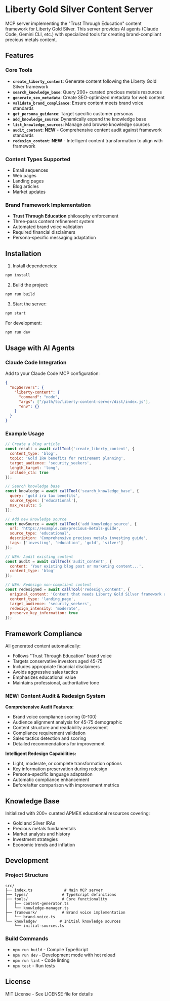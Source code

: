 # Liberty Gold Silver Content Server

MCP server implementing the "Trust Through Education" content framework for Liberty Gold Silver. This server provides AI agents (Claude Code, Gemini CLI, etc.) with specialized tools for creating brand-compliant precious metals content.

## Features

### Core Tools
- **`create_liberty_content`**: Generate content following the Liberty Gold Silver framework
- **`search_knowledge_base`**: Query 200+ curated precious metals resources
- **`generate_seo_metadata`**: Create SEO-optimized metadata for web content
- **`validate_brand_compliance`**: Ensure content meets brand voice standards
- **`get_persona_guidance`**: Target specific customer personas
- **`add_knowledge_source`**: Dynamically expand the knowledge base
- **`list_knowledge_sources`**: Manage and browse knowledge sources
- **`audit_content`**: **NEW** - Comprehensive content audit against framework standards
- **`redesign_content`**: **NEW** - Intelligent content transformation to align with framework

### Content Types Supported
- Email sequences
- Web pages
- Landing pages
- Blog articles
- Market updates

### Brand Framework Implementation
- **Trust Through Education** philosophy enforcement
- Three-pass content refinement system
- Automated brand voice validation
- Required financial disclaimers
- Persona-specific messaging adaptation

## Installation

1. Install dependencies:
```bash
npm install
```

2. Build the project:
```bash
npm run build
```

3. Start the server:
```bash
npm start
```

For development:
```bash
npm run dev
```

## Usage with AI Agents

### Claude Code Integration
Add to your Claude Code MCP configuration:
```json
{
  "mcpServers": {
    "liberty-content": {
      "command": "node",
      "args": ["/path/to/liberty-content-server/dist/index.js"],
      "env": {}
    }
  }
}
```

### Example Usage
```javascript
// Create a blog article
const result = await callTool('create_liberty_content', {
  content_type: 'blog',
  topic: 'Gold IRA benefits for retirement planning',
  target_audience: 'security_seekers',
  length_target: 'long',
  include_cta: true
});

// Search knowledge base
const knowledge = await callTool('search_knowledge_base', {
  query: 'gold ira tax benefits',
  source_types: ['educational'],
  max_results: 5
});

// Add new knowledge source
const newSource = await callTool('add_knowledge_source', {
  url: 'https://example.com/precious-metals-guide',
  source_type: 'educational',
  description: 'Comprehensive precious metals investing guide',
  tags: ['investing', 'education', 'gold', 'silver']
});

// NEW: Audit existing content
const audit = await callTool('audit_content', {
  content: 'Your existing blog post or marketing content...',
  content_type: 'blog'
});

// NEW: Redesign non-compliant content
const redesigned = await callTool('redesign_content', {
  original_content: 'Content that needs Liberty Gold Silver framework alignment...',
  content_type: 'landing_page',
  target_audience: 'security_seekers',
  redesign_intensity: 'moderate',
  preserve_key_information: true
});
```

## Framework Compliance

All generated content automatically:
- Follows "Trust Through Education" brand voice
- Targets conservative investors aged 45-75
- Includes appropriate financial disclaimers
- Avoids aggressive sales tactics
- Emphasizes educational value
- Maintains professional, authoritative tone

### NEW: Content Audit & Redesign System

**Comprehensive Audit Features:**
- Brand voice compliance scoring (0-100)
- Audience alignment analysis for 45-75 demographic
- Content structure and readability assessment
- Compliance requirement validation
- Sales tactics detection and scoring
- Detailed recommendations for improvement

**Intelligent Redesign Capabilities:**
- Light, moderate, or complete transformation options
- Key information preservation during redesign
- Persona-specific language adaptation
- Automatic compliance enhancement
- Before/after comparison with improvement metrics

## Knowledge Base

Initialized with 200+ curated APMEX educational resources covering:
- Gold and Silver IRAs
- Precious metals fundamentals
- Market analysis and history
- Investment strategies
- Economic trends and inflation

## Development

### Project Structure
```
src/
├── index.ts              # Main MCP server
├── types/               # TypeScript definitions
├── tools/               # Core functionality
│   ├── content-generator.ts
│   └── knowledge-manager.ts
├── framework/           # Brand voice implementation
│   └── brand-voice.ts
└── knowledge/          # Initial knowledge sources
    └── initial-sources.ts
```

### Build Commands
- `npm run build` - Compile TypeScript
- `npm run dev` - Development mode with hot reload
- `npm run lint` - Code linting
- `npm test` - Run tests

## License

MIT License - See LICENSE file for details